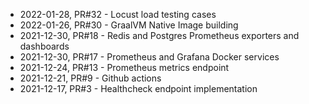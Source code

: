* 2022-01-28, PR#32  - Locust load testing cases
* 2022-01-26, PR#30  - GraalVM Native Image building
* 2021-12-30, PR#18  - Redis and Postgres Prometheus exporters and dashboards
* 2021-12-30, PR#17  - Prometheus and Grafana Docker services
* 2021-12-24, PR#13  - Prometheus metrics endpoint
* 2021-12-21, PR#9   - Github actions
* 2021-12-17, PR#3   - Healthcheck endpoint implementation
